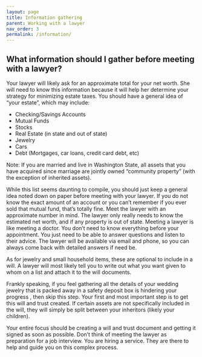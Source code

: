 ```yaml
---
layout: page
title: Information gathering
parent: Working with a lawyer
nav_order: 3
permalink: /information/
---
```


<h2> What information should I gather before meeting with a lawyer?   </h2>

Your lawyer will likely ask for an approximate total for your net worth. She will need to know this information because it will help her determine your strategy for minimizing estate taxes. You should have a general idea of “your estate”, which may include:

* Checking/Savings Accounts
* Mutual Funds
* Stocks
* Real Estate (in state and out of state)
* Jewelry
* Cars
* Debt (Mortgages, car loans, credit card debt, etc)


Note: If you are married and live in Washington State, all assets that you have acquired since marriage are jointly owned “community property” (with the exception of inherited assets). 

While this list seems daunting to compile, you should just keep a general idea noted down on paper before meeting with your lawyer. If you do not know the exact amount of an account or you can’t remember if you ever sold that mutual fund, that’s totally fine. Meet the lawyer with an approximate number in mind. The lawyer only really needs to know the estimated net worth, and if any property is out of state. Meeting a lawyer is like meeting a doctor. You don’t need to know everything before your appointment. You just need to be able to answer questions and listen to their advice. The lawyer will be available via email and phone, so you can always come back with detailed answers if need be. 
	
As for jewelry and small household items, these are optional to include in a will. A lawyer will most likely tell you to write out what you want given to whom on a list and attach it to the will documents. 

Frankly speaking, if you feel gathering all the details of your wedding jewelry that is packed away in a safety deposit box is hindering your progress , then skip this step. Your first and most important step is to get this will and trust created.  If certain assets are not specifically included in the will, they will simply be split between your inheritors (likely your children). 

Your entire focus should be creating a will and trust document and getting it signed as soon as possible. Don’t think of meeting the lawyer as preparation for a job interview. You are hiring a service. They are there to help and guide you on this complex process. 
